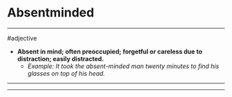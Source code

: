 # Absentminded
---
#adjective
- **Absent in mind; often preoccupied; forgetful or careless due to distraction; easily distracted.**
	- _Example: It took the absent-minded man twenty minutes to find his glasses on top of his head._
---
---
